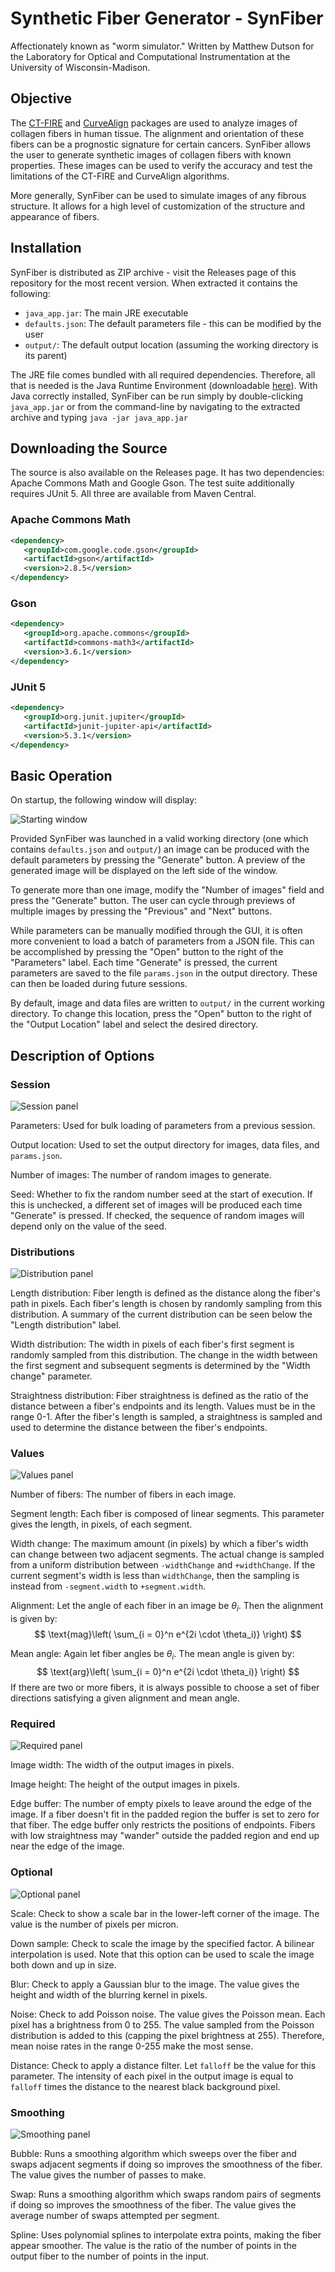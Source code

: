 # Synthetic Fiber Generator - SynFiber

Affectionately known as "worm simulator." Written by Matthew Dutson for the Laboratory for Optical and Computational
Instrumentation at the University of Wisconsin-Madison.

## Objective

The [CT-FIRE](https://loci.wisc.edu/software/ctfire) and [CurveAlign](https://loci.wisc.edu/software/curvealign) packages
are used to analyze images of collagen fibers in human tissue. The alignment and orientation of these fibers can be a
prognostic signature for certain cancers. SynFiber allows the user to generate synthetic images of collagen fibers with
known properties. These images can be used to verify the accuracy and test the limitations of the CT-FIRE and CurveAlign
algorithms.

More generally, SynFiber can be used to simulate images of any fibrous structure. It allows for a high level of
customization of the structure and appearance of fibers.

## Installation

SynFiber is distributed as ZIP archive - visit the Releases page of this repository for the most recent version. When
extracted it contains the following:

 * `java_app.jar`: The main JRE executable
 * `defaults.json`: The default parameters file - this can be modified by the user
 * `output/`: The default output location (assuming the working directory is its parent)

The JRE file comes bundled with all required dependencies. Therefore, all that is needed is the Java Runtime Environment
(downloadable [here](https://www.java.com)). With Java correctly installed, SynFiber can be run simply by double-clicking
`java_app.jar` or from the command-line by navigating to the extracted archive and typing `java -jar java_app.jar`

## Downloading the Source

The source is also available on the Releases page. It has two dependencies: Apache Commons Math and Google Gson. The
test suite additionally requires JUnit 5. All three are available from Maven Central.

### Apache Commons Math
```xml
<dependency>
   <groupId>com.google.code.gson</groupId>   
   <artifactId>gson</artifactId>
   <version>2.8.5</version>
</dependency>
```

### Gson
```xml
<dependency>
   <groupId>org.apache.commons</groupId>   
   <artifactId>commons-math3</artifactId>
   <version>3.6.1</version>
</dependency>
```
    
### JUnit 5
```xml
<dependency>
   <groupId>org.junit.jupiter</groupId>   
   <artifactId>junit-jupiter-api</artifactId>
   <version>5.3.1</version>
</dependency>
```

## Basic Operation

On startup, the following window will display:

![Starting window](readme_assets/StartingWindow.png)

Provided SynFiber was launched in a valid working directory (one which contains `defaults.json` and `output/`) an image
can be produced with the default parameters by pressing the "Generate" button. A preview of the generated image will be
displayed on the left side of the window.

To generate more than one image, modify the "Number of images" field and press the "Generate" button. The user can cycle
through previews of multiple images by pressing the "Previous" and "Next" buttons.

While parameters can be manually modified through the GUI, it is often more convenient to load a batch of parameters
from a JSON file. This can be accomplished by pressing the "Open" button to the right of the "Parameters" label. Each
time "Generate" is pressed, the current parameters are saved to the file `params.json` in the output directory. These
can then be loaded during future sessions.

By default, image and data files are written to `output/` in the current working directory. To change this location,
press the "Open" button to the right of the "Output Location" label and select the desired directory.

## Description of Options

### Session

![Session panel](readme_assets/SessionPanel.png)

Parameters: Used for bulk loading of parameters from a previous session.

Output location: Used to set the output directory for images, data files, and `params.json`.

Number of images: The number of random images to generate.

Seed: Whether to fix the random number seed at the start of execution. If this is unchecked, a different set of images
will be produced each time "Generate" is pressed. If checked, the sequence of random images will depend only on the 
value of the seed.

### Distributions

![Distribution panel](readme_assets/DistributionsPanel.png)

Length distribution: Fiber length is defined as the distance along the fiber's path in pixels. Each fiber's length
is chosen by randomly sampling from this distribution. A summary of the current distribution can be seen below the
"Length distribution" label.

Width distribution: The width in pixels of each fiber's first segment is randomly sampled from this distribution. The
change in the width between the first segment and subsequent segments is determined by the "Width change" parameter.

Straightness distribution: Fiber straightness is defined as the ratio of the distance between a fiber's endpoints and
its length. Values must be in the range 0-1. After the fiber's length is sampled, a straightness is sampled and used to
determine the distance between the fiber's endpoints.

### Values

![Values panel](readme_assets/ValuesPanel.png)

Number of fibers: The number of fibers in each image.

Segment length: Each fiber is composed of linear segments. This parameter gives the length, in pixels, of each segment.

Width change: The maximum amount (in pixels) by which a fiber's width can change between two adjacent
segments. The actual change is sampled from a uniform distribution between `-widthChange` and `+widthChange`. If the
current segment's width is less than `widthChange`, then the sampling is instead from `-segment.width` to
`+segment.width`.

Alignment: Let the angle of each fiber in an image be $\theta_i$. Then the alignment is given by:
$$
\text{mag}\left(
    \sum_{i = 0}^n e^{2i \cdot \theta_i)}
\right)
$$

Mean angle: Again let fiber angles be $\theta_i$. The mean angle is given by:
$$
\text{arg}\left(
    \sum_{i = 0}^n e^{2i \cdot \theta_i)}
\right)
$$
If there are two or more fibers, it is always possible to choose a set of fiber directions satisfying a given alignment
and mean angle.

### Required

![Required panel](readme_assets/RequiredPanel.png)

Image width: The width of the output images in pixels.

Image height: The height of the output images in pixels.

Edge buffer: The number of empty pixels to leave around the edge of the image. If a fiber doesn't fit in the padded
region the buffer is set to zero for that fiber. The edge buffer only restricts the positions of endpoints. Fibers with
low straightness may "wander" outside the padded region and end up near the edge of the image.

### Optional

![Optional panel](readme_assets/OptionalPanel.png)

Scale: Check to show a scale bar in the lower-left corner of the image. The value is the number of pixels per micron.

Down sample: Check to scale the image by the specified factor. A bilinear interpolation is used. Note that this option
can be used to scale the image both down and up in size.

Blur: Check to apply a Gaussian blur to the image. The value gives the height and width of the blurring kernel in
pixels.

Noise: Check to add Poisson noise. The value gives the Poisson mean. Each pixel has a brightness from 0 to 255. The
value sampled from the Poisson distribution is added to this (capping the pixel brightness at 255). Therefore, mean
noise rates in the range 0-255 make the most sense.

Distance: Check to apply a distance filter. Let `falloff` be the value for this parameter. The intensity of each pixel
in the output image is equal to `falloff` times the distance to the nearest black background pixel.

### Smoothing

![Smoothing panel](readme_assets/SmoothingPanel.png)

Bubble: Runs a smoothing algorithm which sweeps over the fiber and swaps adjacent segments if doing so improves the 
smoothness of the fiber. The value gives the number of passes to make.

Swap: Runs a smoothing algorithm which swaps random pairs of segments if doing so improves the smoothness of the fiber.
The value gives the average number of swaps attempted per segment.

Spline: Uses polynomial splines to interpolate extra points, making the fiber appear smoother. The value is the ratio of
the number of points in the output fiber to the number of points in the input.